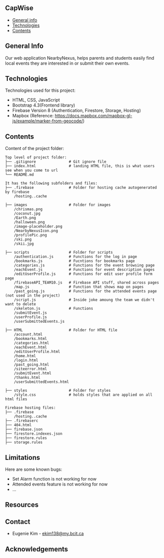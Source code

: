 ## CapWise
* [General info](#general-info)
* [Technologies](#technologies)
* [Contents](#content)

## General Info
Our web application NearbyNexus, helps parents and students
easily find local events they are interested in or submit their own events.

## Technologies
Technologies used for this project:
- HTML, CSS, JavaScript
- Bootstrap 4.3(Frontend library)
- Firebase Version 8 (Authentication, Firestore, Storage, Hosting)
- Mapbox (Reference: https://docs.mapbox.com/mapbox-gl-js/example/marker-from-geocode/)

## Contents
Content of the project folder:
```
Top level of project folder:
├── .gitignore               # Git ignore file
├── index.html               # landing HTML file, this is what users see when you come to url
└── README.md

It has the following subfolders and files:
├── .firebase                # Folder for hosting cache autogenerated by firebase
	/hosting..cache

├── images                   # Folder for images
    /chrismas.png
    /coconut.jpg
    /Earth.png
    /halloween.png
    /image-placeholder.png
    /NearbyNexusIcon.png
    /profilePic.png
    /ski.png
    /skii.jpg 

├── scripts                  # Folder for scripts
    /authentication.js		 # Functions for the log in page
    /bookmarks.js			 # Fucntions for bookmarks page
    /categories.js			 # Functions for the event browsing page
    /eachEvent.js			 # Functions for event description pages
    /editUserProfile.js		 # Functions for edit user profile form page
    /firebaseAPI_TEAM10.js   # Firebase API stuff, shared across pages
    /map.js					 # Function that shows map on pages
    /past_going.js			 # Functions for the attended events page (not used in the project)
    /script.js				 # Inside joke amoung the team we didn't want to delete
    /skeleton.js			 # Functions 
    /submitEvent.js
    /userProfile.js
    /userSubmittedEvents.js

├── HTML                     # Folder for HTML file
    /account.html
    /bookmarks.html
    /categories.html
    /eachEvent.html
    /editUserProfile.html
    /home.html
    /login.html
    /past_going.html
	/siteerror.html
    /submitEvent.html
    /thanks.html
    /userSubmittedEvents.html

├── styles                   # Folder for styles
    /style.css               # holds styles that are applied on all html files

Firebase hosting files:
├── .firebase
	/hosting..cache
├── .firebaserc
├── 404.html
├── firebase.json
├── firestore.indexes.json
├── firestore.rules
├── storage.rules
```
## Limitations
Here are some known bugs:
- Set Alarm function is not working for now
- Attended events feature is not working for now
- ...

## Resources

## Contact 
* Eugenie Kim - ekim138@my.bcit.ca

## Acknowledgements 